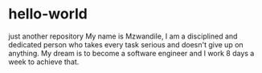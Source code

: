 # hello-world
just another repository
My name is Mzwandile, I am a disciplined and dedicated person who takes every task serious and doesn't give up on anything. My dream is to become a software engineer and I work 8 days a week to achieve that.
